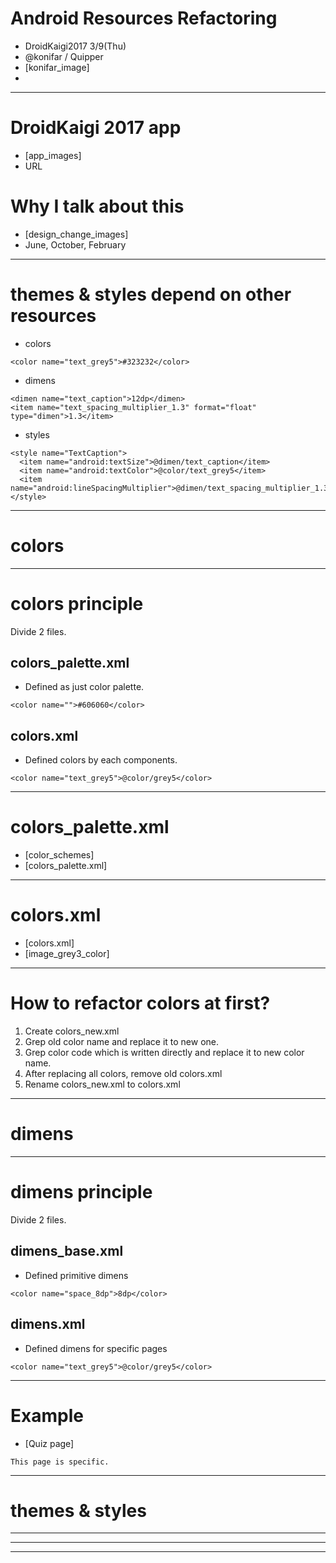 # Android Resources Refactoring
- DroidKaigi2017 3/9(Thu)
- @konifar / Quipper
- [konifar_image]
-

<!--
- Is it okay to start? Okay, let's get started!
Thank you for coming this session.
I'm Yusuke Konishi, my GitHub and Twitter name is @konifar which icon is Draemon as you can see.
I'm working at Quipper Ltd., and sometimes create private project.
My recent project is this DroidKaigi official app.
-->

---

# DroidKaigi 2017 app
- [app_images]
- URL

<!--
This app is totally OSS on GitHub, and has many many contributors.
Are there any contributors in this room? Please raise your hand!
- Oh no, There is no body in this room, but I appreciate all contributors so much!
- Thanks you so much! I wanna talk you after this session.

In fact, this app is the sample of this session.
If you don't mind, please watch out the GitHub repository.
-->

# Why I talk about this
- [design_change_images]
- June, October, February

<!--
Then, let's get started today's main theme.
This session title is "Android Resources Refactoring".
Why I want to talk this session?
I joined to Quipper Ltd at June last year, and I had changed the design 2 times for 8 months.
It was a little hard task because the resources were lawless.
You know, Text and margin size are written directly in layout,
There are so many colors and lawless styles. It looked like nightmare.

It was hard tasks. but after some try and errors, I found my best practice to manage resources.
So today, I want to talk about the best practice and the practical way to refactor the resources.
-->

---

# themes & styles depend on other resources
- colors
```
<color name="text_grey5">#323232</color>
```

- dimens
```
<dimen name="text_caption">12dp</dimen>
<item name="text_spacing_multiplier_1.3" format="float" type="dimen">1.3</item>
```

- styles
```
<style name="TextCaption">
  <item name="android:textSize">@dimen/text_caption</item>
  <item name="android:textColor">@color/text_grey5</item>
  <item name="android:lineSpacingMultiplier">@dimen/text_spacing_multiplier_1.3</item>
</style>
```

<!--
As you know, the almost resources are in res/values directory.
In fact, there is dependencies between each resources.
As you can see, colors and dimens are defined in styles.
In other words, themes and styles are combination of the other resources.

So if you want to refactor the resources, it's better to modify colors and dimens at first.
-->

---

# colors

<!--
First, I'll talk about colors.
On Android, we can define colors to give a feeling of unity.
-->

---

# colors principle
Divide 2 files.

## colors_palette.xml
- Defined as just color palette.
```
<color name="">#606060</color>
```
## colors.xml
- Defined colors by each components.
```
<color name="text_grey5">@color/grey5</color>
```

<!--
There are many way to define colors.
I recommend to divide 2 files, colors_palette.xml and colors.xml.
colors_palette.xml defines the colors which are used in your App.
colors.xml is not mandatory. this defines the colors for each components. such as text and button.
-->

---

# colors_palette.xml
- [color_schemes]
- [colors_palette.xml]

<!--
Our designers created color scheme.
I created colors.xml from it.
I think the naming rule is the most important.
In my opinion, the color's name should be decided with the designers.
Because it's easier to understand when the design are given.
It becomes common color palette between engineers and designers.

If there is no designers in your company, I think any names can be okay.
Actually, in DroidKaigi app, I use the simple color name such as `blue`, `red` and `green`.
-->

---

# colors.xml
- [colors.xml]
- [image_grey3_color]


<!--
Why I need second color.xml?
Because sometimes same colors have different meanings.
As you can see, this text and button text color are same color.
But this button text color might be changed in the future.
If we use the color from colors_palette.xml, it's hard to change only button color.
So I define colors for each components.
-->

---

# How to refactor colors at first?
1. Create colors_new.xml
2. Grep old color name and replace it to new one.
3. Grep color code which is written directly and replace it to new color name.
4. After replacing all colors, remove old colors.xml
5. Rename colors_new.xml to colors.xml

<!--
When we start to refactor colors in my app, there might be old colors.
I think it's better to create other file like colors_new.xml and replace old colors to new colors one by one.
Grep and replace, Grep and replace. Sometimes there is strange colors which is not specified in new colors.
When I found it, I ask to the designers how I should do this strange colors. Most of them was replaced to similar color. In that sense, this is not exactly refactoring because I changed the design.
After replaced all colors, I removed old colors xml file and renamed new colors xml file.
-->

---

# dimens

<!--
After refactoring colors, next target is dimens.
As I explained before, colors and dimens are primitive resources.
-->

---

# dimens principle
Divide 2 files.

## dimens_base.xml
- Defined primitive dimens
```
<color name="space_8dp">8dp</color>
```
## dimens.xml
- Defined dimens for specific pages
```
<color name="text_grey5">@color/grey5</color>
```

<!--
As same with colors, I recommend to divide 2 files.
dimens_base defines basic dimens such as margin, text, list.
In other words, these dimens are for common component, not for specific pages.

On the other hand, dimens.xml is for specific pages
-->

---

# Example
- [Quiz page]
```
This page is specific.
```

---

# themes & styles

---



---

---
